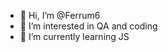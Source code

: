 - 👋 Hi, I’m @Ferrum6
- 👀 I’m interested in  QA and coding
- 🌱 I’m currently learning JS
<!---
Ferrum6/Ferrum6 is a ✨ special ✨ repository because its `README.md` (this file) appears on your GitHub profile.
You can click the Preview link to take a look at your changes.
--->
